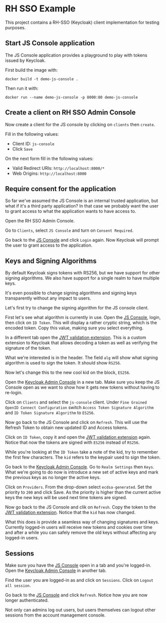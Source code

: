 # RH SSO Example

This project contains a RH-SSO (Keycloak) client implementation for testing purposes.

## Start JS Console application

The JS Console application provides a playground to play with tokens issued by Keycloak.

First build the image with:

    docker build -t demo-js-console .

Then run it with:

    docker run --name demo-js-console -p 8000:80 demo-js-console


## Create a client on RH SSO Admin Console

Now create a client for the JS console by clicking on `clients` then `create`.

Fill in the following values:

* Client ID: `js-console`
* Click `Save`

On the next form fill in the following values:

* Valid Redirect URIs: `http://localhost:8000/*`
* Web Origins: `http://localhost:8000`


## Require consent for the application

So far we've assumed the JS Console is an internal trusted application, but what if it's
a third party application? In that case we probably want the user to grant access to what the application wants to have
access to.

Open the RH SSO Admin Console.

Go to `Clients`, select `JS Console` and turn on `Consent Required`.

Go back to the [JS Console](http://localhost:8000) and click `Login` again. Now Keycloak will prompt the user to grant
access to the application.

## Keys and Signing Algorithms

By default Keycloak signs tokens with RS256, but we have support for other signing
algorithms. We also have support for a single realm to have multiple keys.

It's even possible to change signing algorithms and signing keys transparently without
any impact to users.

Let's first try to change the signing algorithm for the JS console client.

First let's see what algorithm is currently in use. Open the [JS Console](http://localhost:8000),
login, then click on `ID Token`. This will display a rather cryptic string, which is
the encoded token. Copy this value, making sure you select everything.

In a different tab open the [JWT validation extension](http://localhost:8080/auth/realms/demo/jwt).
This is a custom extension to Keycloak that allows decoding a token as well as verifying the
signature of the token.

What we're interested is in the header. The field `alg` will show what signing algorithm is
used to sign the token. It should show `RS256`.

Now let's change this to the new cool kid on the block, `ES256`.

Open the [Keycloak Admin Console](http://localhost:8080/auth/admin/) in a new tab. Make sure you
keep the JS Console open as we want to show how it gets new tokens without having to re-login.

Click on `Clients` and select the `js-console` client. Under `Fine Grained OpenID Connect Configuration`
switch `Access Token Signature Algorithm` and `ID Token Signature Algorithm` to `ES256`.

Now go back to the JS Console and click on `Refresh`. This will use the Refresh Token to
obtain new updated ID and Access tokens.

Click on `ID Token`, copy it and open the [JWT validation extension](http://localhost:8080/auth/realms/demo/jwt)
again. Notice that now the tokens are signed with `ES256` instead of `RS256`.

While you're looking at the `ID Token` take a note of the kid, try to remember the first few characters.
The `kid` refers to the keypair used to sign the token.

Go back to the [Keycloak Admin Console](http://localhost:8080/auth/admin/). Go to
`Realm Settings` then `Keys`. What we're going to do now is introduce a new set of active keys and
mark the previous keys as no longer the active keys.

Click on `Providers`. From the drop-down select `ecdsa-generated`. Set the priority to `200` and click
Save. As the priority is higher than the current active keys the new keys will be used next time
tokens are signed.

Now go back to the JS Console and clik on `Refresh`. Copy the token to the [JWT validation extension](http://localhost:8080/auth/realms/demo/jwt).
Notice that the `kid` has now changed.

What this does is provide a seamless way of changing signatures and keys. Currently logged-in users
will receive new tokens and cookies over time and after a while you can safely remove the old keys
without affecting any logged-in users.

## Sessions

Make sure you have the [JS Console](http://localhost:8000) open in a tab and you're logged-in.
Open the [Keycloak Admin Console](http://localhost:8080/auth/admin/) in another tab.

Find the user you are logged-in as and click on `Sessions`. Click on `Logout all session`.

Go back to the [JS Console](http://localhost:8000) and click `Refresh`. Notice how you are
now longer authenticated.

Not only can admins log out users, but users themselves can logout other sessions from the
account management console.
